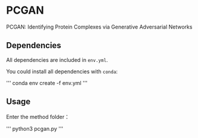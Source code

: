 # PCGAN

PCGAN: Identifying Protein Complexes via Generative Adversarial Networks

## Dependencies

All dependencies are included in `env.yml`.

You could install all dependencies with `conda`:

'''
conda env create -f env.yml
'''

## Usage

Enter the method folder：

'''
python3 pcgan.py
'''